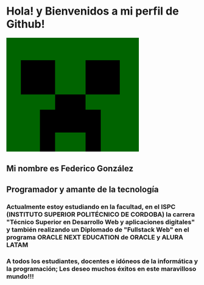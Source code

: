 <h1> Hola! y Bienvenidos a mi perfil de Github!</h1>

<img src="Creeper.png">

<h2>  Mi nombre es Federico González </h2>

<h2> Programador y amante de la tecnología </h2>

<h3> Actualmente estoy estudiando en la facultad, en el ISPC (INSTITUTO SUPERIOR POLITÉCNICO DE CORDOBA) la carrera "Técnico Superior en Desarrollo Web y aplicaciones digitales" y también realizando un Diplomado de "Fullstack Web" en el programa ORACLE NEXT EDUCATION de ORACLE y ALURA LATAM </h3>

<h3> A todos los estudiantes, docentes e idóneos de la informática y la programación; Les deseo muchos éxitos en este maravilloso mundo!!! </h3>
